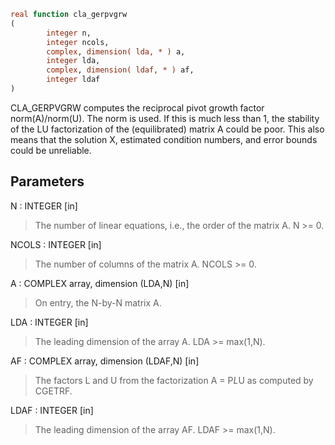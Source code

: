```fortran
real function cla_gerpvgrw
(
        integer n,
        integer ncols,
        complex, dimension( lda, * ) a,
        integer lda,
        complex, dimension( ldaf, * ) af,
        integer ldaf
)
```

CLA_GERPVGRW computes the reciprocal pivot growth factor
norm(A)/norm(U). The  norm is used. If this is
much less than 1, the stability of the LU factorization of the
(equilibrated) matrix A could be poor. This also means that the
solution X, estimated condition numbers, and error bounds could be
unreliable.

## Parameters
N : INTEGER [in]
> The number of linear equations, i.e., the order of the
> matrix A.  N >= 0.

NCOLS : INTEGER [in]
> The number of columns of the matrix A. NCOLS >= 0.

A : COMPLEX array, dimension (LDA,N) [in]
> On entry, the N-by-N matrix A.

LDA : INTEGER [in]
> The leading dimension of the array A.  LDA >= max(1,N).

AF : COMPLEX array, dimension (LDAF,N) [in]
> The factors L and U from the factorization
> A = P*L*U as computed by CGETRF.

LDAF : INTEGER [in]
> The leading dimension of the array AF.  LDAF >= max(1,N).
